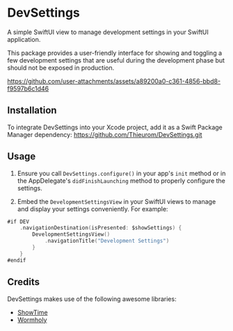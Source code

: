# DevSettings
A simple SwiftUI view to manage development settings in your SwiftUI application.

This package provides a user-friendly interface for showing and toggling a few development settings that are useful during the development phase but should not be exposed in production.

https://github.com/user-attachments/assets/a89200a0-c361-4856-bbd8-f9597b6c1d46


## Installation
To integrate DevSettings into your Xcode project, add it as a Swift Package Manager dependency:
https://github.com/Thieurom/DevSettings.git

## Usage
1. Ensure you call `DevSettings.configure()` in your app's `init` method or in the AppDelegate's `didFinishLaunching` method to properly configure the settings.

2. Embed the `DevelopmentSettingsView` in your SwiftUI views to manage and display your settings conveniently. For example:
```swift
#if DEV
    .navigationDestination(isPresented: $showSettings) {
        DevelopmentSettingsView()
            .navigationTitle("Development Settings")
        }
    }
#endif
```

## Credits
DevSettings makes use of the following awesome libraries:
- [ShowTime](https://github.com/Thieurom/ShowTime)
- [Wormholy](https://github.com/pmusolino/Wormholy)
